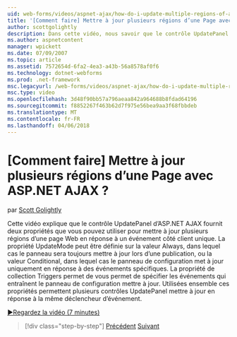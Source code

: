```yaml
---
uid: web-forms/videos/aspnet-ajax/how-do-i-update-multiple-regions-of-a-page-with-aspnet-ajax
title: '[Comment faire] Mettre à jour plusieurs régions d’une Page avec ASP.NET AJAX ? | Microsoft Docs'
author: scottgolightly
description: Dans cette vidéo, nous savoir que le contrôle UpdatePanel d’ASP.NET AJAX fournit deux propriétés que vous pouvez utiliser pour mettre à jour plusieurs régions d’une page Web dans la réponse...
ms.author: aspnetcontent
manager: wpickett
ms.date: 07/09/2007
ms.topic: article
ms.assetid: 7572654d-6fa2-4ea3-a43b-56a8578af0f6
ms.technology: dotnet-webforms
ms.prod: .net-framework
msc.legacyurl: /web-forms/videos/aspnet-ajax/how-do-i-update-multiple-regions-of-a-page-with-aspnet-ajax
msc.type: video
ms.openlocfilehash: 3d48f90bb57a796aeaa842a964688b8fdad64196
ms.sourcegitcommit: f8852267f463b62d7f975e56bea9aa3f68fbbdeb
ms.translationtype: MT
ms.contentlocale: fr-FR
ms.lasthandoff: 04/06/2018
---
```

<a name="how-do-i-update-multiple-regions-of-a-page-with-aspnet-ajax"></a>[Comment faire] Mettre à jour plusieurs régions d’une Page avec ASP.NET AJAX ?
====================
par [Scott Golightly](https://github.com/scottgolightly)

Cette vidéo explique que le contrôle UpdatePanel d’ASP.NET AJAX fournit deux propriétés que vous pouvez utiliser pour mettre à jour plusieurs régions d’une page Web en réponse à un événement côté client unique. La propriété UpdateMode peut être définie sur la valeur Always, dans lequel cas le panneau sera toujours mettre à jour lors d’une publication, ou la valeur Conditional, dans lequel cas le panneau de configuration met à jour uniquement en réponse à des événements spécifiques. La propriété de collection Triggers permet de vous permet de spécifier les événements qui entraînent le panneau de configuration mettre à jour. Utilisées ensemble ces propriétés permettent plusieurs contrôles UpdatePanel mettre à jour en réponse à la même déclencheur d’événement.

[&#9654;Regardez la vidéo (7 minutes)](https://channel9.msdn.com/Blogs/ASP-NET-Site-Videos/how-do-i-update-multiple-regions-of-a-page-with-aspnet-ajax)

> [!div class="step-by-step"]
> [Précédent](how-do-i-implement-the-ajax-after-processing-pattern.md)
> [Suivant](how-do-i-choose-between-methods-of-ajax-page-updates.md)
